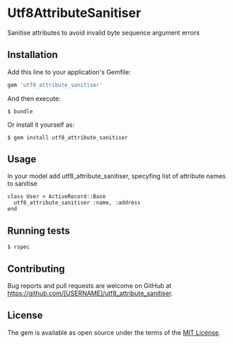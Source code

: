 # Utf8AttributeSanitiser

Sanitise attributes to avoid invalid byte sequence argument errors

## Installation

Add this line to your application's Gemfile:

```ruby
gem 'utf8_attribute_sanitiser'
```

And then execute:

    $ bundle

Or install it yourself as:

    $ gem install utf8_attribute_sanitiser

## Usage

In your model add utf8_attribute_sanitiser, specyfing list of attribute names to sanitise

    class User < ActiveRecord::Base
      utf8_attribute_sanitiser :name, :address
    end

## Running tests

    $ rspec

## Contributing

Bug reports and pull requests are welcome on GitHub at https://github.com/[USERNAME]/utf8_attribute_sanitiser.


## License

The gem is available as open source under the terms of the [MIT License](http://opensource.org/licenses/MIT).
